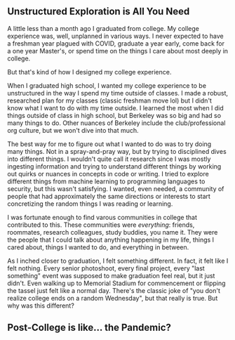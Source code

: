 ## Unstructured Exploration is All You Need

A little less than a month ago I graduated from college. My college experience was, well, unplanned in various ways. I never expected to have a freshman year plagued with COVID, graduate a year early, come back for a one year Master's, or spend time on the things I care about most deeply in college. 

But that's kind of how I designed my college experience. 

When I graduated high school, I wanted my college experience to be unstructured in the way I spend my time outside of classes. I made a robust, researched plan for my classes (classic freshman move lol) but I didn't know what I want to do with my time outside. I learned the most when I did things outside of class in high school, but Berkeley was so big and had so many things to do. Other nuances of Berkeley include the club/professional org culture, but we won't dive into that much. 

The best way for me to figure out what I wanted to do was to try doing many things. Not in a spray-and-pray way, but by trying to disciplined dives into different things. I wouldn't quite call it research since I was mostly ingesting information and trying to understand different things by working out quirks or nuances in concepts in code or writing. I tried to explore different things from machine learning to programming languages to security, but this wasn't satisfying. I wanted, even needed, a community of people that had approximately the same directions or interests to start concretizing the random things I was reading or learning.

I was fortunate enough to find varous communities in college that contributed to this. These communities were *everything*: friends, roommates, research colleagues, study buddies, you name it. They were the people that I could talk about anything happening in my life, things I cared about, things I wanted to do, and everything in between.

As I inched closer to graduation, I felt something different. In fact, it felt like I felt nothing. Every senior photoshoot, every final project, every "last something" event was supposed to make graduation feel real, but it just didn't. Even walking up to Memorial Stadium for commencement or flipping the tassel just felt like a normal day. There's the classic joke of "you don't realize college ends on a random Wednesday", but that really is true. But why was this different?

## Post-College is like... the Pandemic?


